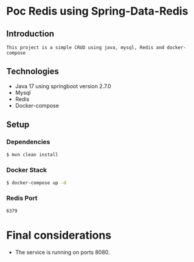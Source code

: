 # Poc Redis using Spring-Data-Redis

## Introduction
    This project is a simple CRUD using java, mysql, Redis and docker-compose

## Technologies

- Java 17 using springboot version 2.7.0
- Mysql
- Redis
- Docker-compose

## Setup

### Dependencies

```bash
$ mvn clean install
```

### Docker Stack

```bash
$ docker-compose up -d
```

### Redis Port
```bash
6379
 ```


# Final considerations
- The service is running on ports 8080.

